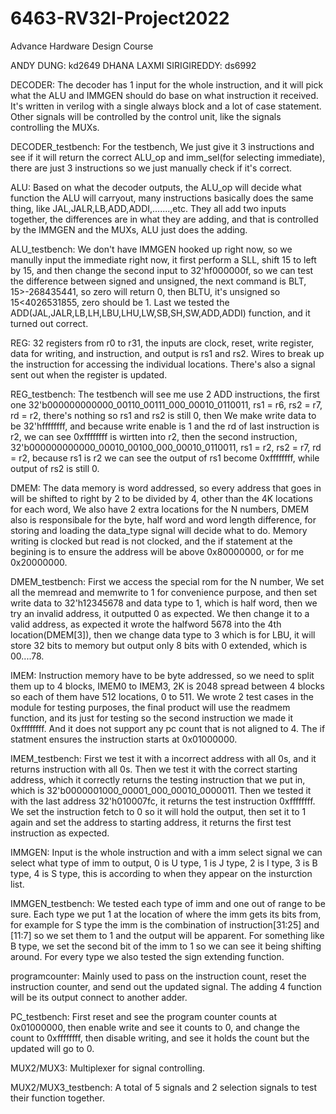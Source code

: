 # 6463-RV32I-Project2022
Advance Hardware Design Course 

ANDY DUNG: kd2649       DHANA LAXMI SIRIGIREDDY: ds6992


DECODER: 
The decoder has 1 input for the whole instruction, and it will pick what the ALU and IMMGEN should do base on what instruction it received. It's written in verilog with a single always block and a lot of case statement. Other signals will be controlled by the control unit, like the signals controlling the MUXs.

DECODER_testbench:
For the testbench, We just give it 3 instructions and see if it will return the correct ALU_op and imm_sel(for selecting immediate), there are just 3 instructions so we just manually check if it's correct.


ALU:
Based on what the decoder outputs, the ALU_op will decide what function the ALU will carryout, many instructions basically does the same thing, like 
JAL,JALR,LB,ADD,ADDI,.......,etc. They all add two inputs together, the differences are in what they are adding, and that is controlled by the IMMGEN and the MUXs, 
ALU just does the adding.

ALU_testbench:
We don't have IMMGEN hooked up right now, so we manully input the immediate right now, it first perform a SLL, shift 15 to left by 15, and then change the second input to 32'hf000000f, so we can test the difference between signed and unsigned, the next command is BLT, 15>-268435441, so zero will return 0, then BLTU, it's unsigned so 15<4026531855, zero should be 1. Last we tested the ADD(JAL,JALR,LB,LH,LBU,LHU,LW,SB,SH,SW,ADD,ADDI) function, and it turned out correct.


REG:
32 registers from r0 to r31, the inputs are clock, reset, write register, data for writing, and instruction, and output is rs1 and rs2. Wires to break up the instruction for accessing the individual locations. There's also a signal sent out when the register is updated.

REG_testbench:
The testbench will see me use 2 ADD instructions, the first one 32'b000000000000_00110_00111_000_00010_0110011, rs1 = r6, rs2 = r7, rd = r2, there's nothing so rs1 and rs2 is still 0, then We make write data to be 32'hffffffff, and because write enable is 1 and the rd of last instruction is r2, we can see 0xffffffff is wirtten into r2, then the second instruction, 32'b000000000000_00010_00100_000_00010_0110011, rs1 = r2, rs2 = r7, rd = r2, because rs1 is r2 we can see the output of rs1 become 0xffffffff, while output of rs2 is still 0.


DMEM:
The data memory is word addressed, so every address that goes in will be shifted to right by 2 to be divided by 4, other than the 4K locations for each word, We also have 2 extra locations for the N numbers, DMEM also is responsibale for the byte, half word and word length difference, for storing and loading the data_type signal will decide what to do. Memory writing is clocked but read is not clocked, and the if statement at the begining is to ensure the address will be above 0x80000000, or for me 0x20000000.

DMEM_testbench:
First we access the special rom for the N number, We set all the memread and memwrite to 1 for convenience purpose, and then set write data to 32'h12345678 and data type to 1, which is half word, then we try an invalid address, it outputted 0 as expected. We then change it to a valid address, as expected it wrote the halfword 5678 into the 4th location(DMEM[3]), then we change data type to 3 which is for LBU, it will store 32 bits to memory but output only 8 bits with 0 extended, which is 00....78.


IMEM:
Instruction memory have to be byte addressed, so we need to split them up to 4 blocks, IMEM0 to IMEM3, 2K is 2048 spread between 4 blocks so each of them have 512 locations, 0 to 511. 
We wrote 2 test cases in the module for testing purposes, the final product will use the readmem function, and its just for testing so the second instruction we made it 0xffffffff. And it does not support any pc count that is not aligned to 4. The if statment ensures the instruction starts at 0x01000000.

IMEM_testbench:
First we test it with a incorrect address with all 0s, and it returns instruction with all 0s. Then we test it with the correct starting address, which it correctly returns the testing instruction that we put in, which is 32'b0000001000_00001_000_00010_0000011. Then we tested it with the last address 32'h010007fc, it returns the test instruction 0xffffffff. We set the instruction fetch to 0 so it will hold the output, then set it to 1 again and set the address to starting address, it returns the first test instruction as expected.


IMMGEN:
Input is the whole instruction and with a imm select signal we can select what type of imm to output, 0 is U type, 1 is J type, 2 is I type, 3 is B type, 4 is S type, this is according to when they appear on the insturction list.

IMMGEN_testbench:
We tested each type of imm and one out of range to be sure. Each type we put 1 at the location of where the imm gets its bits from, for example for S type the imm is the combination of instruction[31:25] and [11:7] so we set them to 1 and the output will be apparent. For something like B type, we set the second bit of the imm to 1 so we can see it being shifting around.
For every type we also tested the sign extending function.


programcounter:
Mainly used to pass on the instruction count, reset the instruction counter, and send out the updated signal. The adding 4 function will be its output connect to another adder.

PC_testbench:
First reset and see the program counter counts at 0x01000000, then enable write and see it counts to 0, and change the count to 0xffffffff, then disable writing, and see it holds the count but the updated will go to 0.


MUX2/MUX3:
Multiplexer for signal controlling.

MUX2/MUX3_testbench:
A total of 5 signals and 2 selection signals to test their function together.
